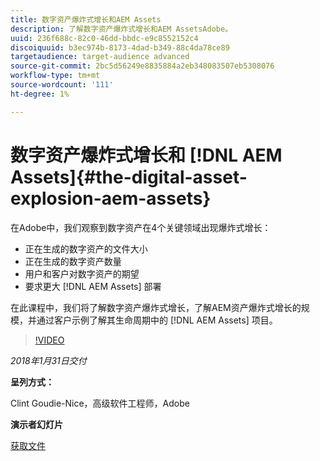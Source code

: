 ```yaml
---
title: 数字资产爆炸式增长和AEM Assets
description: 了解数字资产爆炸式增长和AEM AssetsAdobe。
uuid: 236f688c-82c0-46dd-bbdc-e9c8552152c4
discoiquuid: b3ec974b-8173-4dad-b349-88c4da78ce89
targetaudience: target-audience advanced
source-git-commit: 2bc5d56249e8835884a2eb348083507eb5308076
workflow-type: tm+mt
source-wordcount: '111'
ht-degree: 1%

---
```



# 数字资产爆炸式增长和 [!DNL AEM Assets]{#the-digital-asset-explosion-aem-assets}

在Adobe中，我们观察到数字资产在4个关键领域出现爆炸式增长：

* 正在生成的数字资产的文件大小
* 正在生成的数字资产数量
* 用户和客户对数字资产的期望
* 要求更大 [!DNL AEM Assets] 部署

在此课程中，我们将了解数字资产爆炸式增长，了解AEM资产爆炸式增长的规模，并通过客户示例了解其生命周期中的 [!DNL AEM Assets] 项目。

>[!VIDEO](https://video.tv.adobe.com/v/21474/?quality=9)

*2018年1月31日交付*

**呈列方式：**

Clint Goudie-Nice，高级软件工程师，Adobe

**演示者幻灯片**

[获取文件](assets/1+30+18+the+digital+asset+explosion+gems.pdf)
<!--
[Get back to the Overview](https://helpx.adobe.com/experience-manager/kt/eseminars/gems/aem-index.html)
-->
